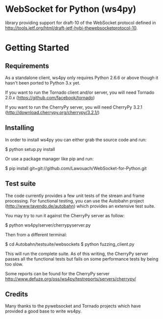 WebSocket for Python (ws4py)
============================

library providing support for draft-10 of the WebSocket protocol defined in http://tools.ietf.org/html/draft-ietf-hybi-thewebsocketprotocol-10.


Getting Started
===============

Requirements
------------

As a standalone client, ws4py only requires Python 2.6.6 or above though it hasn't been ported to Python 3.x yet.

If you want to run the Tornado client and/or server, you will need Tornado 2.0.x (https://github.com/facebook/tornado)

If you want to run the CherryPy server, you will need CherryPy 3.2.1 (http://download.cherrypy.org/cherrypy/3.2.1/)


Installing
----------

In order to install ws4py you can either grab the source code and run:

 $ python setup.py install

Or use a package manager like pip and run:

 $ pip install git+git://github.com/Lawouach/WebSocket-for-Python.git

Test suite
----------

The code currently provides a few unit tests of the stream and frame processing. 
For functional testing, you can use the Autobahn project (http://www.tavendo.de/autobahn) which provides an extensive test suite.

You may try to run it against the CherryPy server as follow:

 $ python ws4py/server/cherrypyserver.py

Then from a different terminal:

 $ cd Autobahn/testsuite/websockets
 $ python fuzzing_client.py

This will run the complete suite. As of this writing, the CherryPy server passes all the functional tests but
fails on some performance tests by being too slow.

Some reports can be found for the CherryPy server http://www.defuze.org/oss/ws4py/testreports/servers/cherrypy/

Credits
-------

Many thanks to the pywebsocket and Tornado projects which have provided a good base to write ws4py.